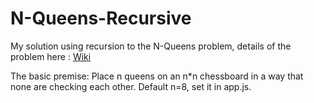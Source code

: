 # N-Queens-Recursive
My solution using recursion to the N-Queens problem, details of the problem here : <a href="https://www.google.ca/url?sa=t&rct=j&q=&esrc=s&source=web&cd=1&cad=rja&uact=8&ved=0ahUKEwiu0O2K3fjLAhWBDxQKHZP9D30QFggbMAA&url=https%3A%2F%2Fen.wikipedia.org%2Fwiki%2FEight_queens_puzzle&usg=AFQjCNF2HXFIwxbeufWoLix7hpkYgruTSA&sig2=q3mmAUI-9h5-TDG8h5slwg&bvm=bv.118443451,d.amc">Wiki</a>

The basic premise: Place n queens on an n*n chessboard in a way that none are checking each other. Default n=8, set it in app.js.

